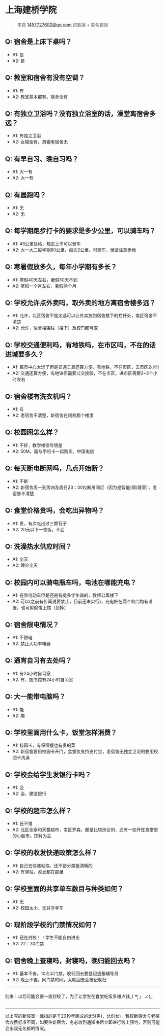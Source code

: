 # 上海建桥学院
> 来自 1457727602@qq.com 的数据 + 匿名数据
## Q: 宿舍是上床下桌吗？
- A1: 是
- A2: 是
## Q: 教室和宿舍有没有空调？
- A1: 有
- A2: 教室基本都有，宿舍全有
## Q: 有独立卫浴吗？没有独立浴室的话，澡堂离宿舍多远？
- A1: 有独立卫浴
- A2: 女寝全有，男寝老宿舍无
## Q: 有早自习、晚自习吗？
- A1: 大一有
- A2: 大一有
## Q: 有晨跑吗？
- A1: 无
- A2: 无
## Q: 每学期跑步打卡的要求是多少公里，可以骑车吗？
- A1: 48公里及格，规定上不可以骑车
- A2: 大一大二每学期80公里，每次2公里，可骑车，但请注意步频
## Q: 寒暑假放多久，每年小学期有多长？
- A1: 寒假40天左右，暑假50天不到
- A2: 寒假一个月左右，暑假两个月
## Q: 学校允许点外卖吗，取外卖的地方离宿舍楼多远？
- A1: 允许，北区宿舍不是太远可以让外卖放到宿舍楼下的栏杆处，南区宿舍不清楚
- A2: 允许，宿舍楼围栏（楼下）及校门都可取
## Q: 学校交通便利吗，有地铁吗，在市区吗，不在的话进城要多久？
- A1: 离市中心太远了但是交通工具还算方便，有地铁，不在市区，去市区2小时
- A2: 交通还算方便，有地铁但需要公交接驳，不在市区，进市区需要2~3个小时左右
## Q: 宿舍楼有洗衣机吗？
- A1: 有
- A2: 老宿舍不清楚，新宿舍在闸机那个楼里
## Q: 校园网怎么样？
- A1: 不好，教学楼信号很差
- A2: 50M，需与手机卡一起购买，中国电信
## Q: 每天断电断网吗，几点开始断？
- A1: 不断
- A2: 新宿舍周一到周四及周日23：00仅断房间灯（因为是智能(障)寝室），老宿舍不清楚
## Q: 食堂价格贵吗，会吃出异物吗？
- A1: 贵，有次吃出过三颗石子
- A2: 20元以下一顿饭，不会
## Q: 洗澡热水供应时间？
- A1: 全天
- A2: 理论全天
## Q: 校园内可以骑电瓶车吗，电池在哪能充电？
- A1: 在禁电动车但是还是有挺多学生骑的，教师公寓楼下
- A2: 可以(之前有传闻说要禁止，目前还未实行)，充电桩在两个校门均有设置，也可偷偷带上楼（划掉）
## Q: 宿舍限电情况？
- A1: 不限电
- A2: 禁止大功率电器
## Q: 通宵自习有去处吗？
- A1: 有24小时自习室
- A2: 有，图书馆有24小时自习室
## Q: 大一能带电脑吗？
- A1: 能
- A2: 能
## Q: 学校里面用什么卡，饭堂怎样消费？
- A1: 校园卡，有保障餐也有贵的菜
- A2: 新宿舍要用校园卡开门，食堂仅支持支付宝，老宿舍无独立卫浴的要用校园卡洗澡
## Q: 学校会给学生发银行卡吗？
- A1: 会
- A2: 会，建设银行
## Q: 学校的超市怎么样？
- A1: 还不错
- A2: 北区全家和天猫超市，南区罗森，都是比较综合的，还有一些开在食堂里的小超市，饮料为主
## Q: 学校的收发快递政策怎么样？
- A1: 自己去快递站取，还不错分类挺清晰的
- A2: 有驿站，收发都在那里
## Q: 学校里面的共享单车数目与种类如何？
- A1: 无
- A2: 校园太小，无共享单车
## Q: 现阶段学校的门禁情况如何？
- A1: 还在封校！！学生不能自由进出
- A2: 22：30门禁
## Q: 宿舍晚上查寝吗，封寝吗，晚归能回去吗？
- A1: 基本不查，10点半门禁，晚归回去要登记通报辅导员
- A2: 晚上不查，同门禁时间，太晚回去会被记晚归
***
别来！以后可能会要一直封校了，为了让学生在食堂吃饭多赚点钱_(´ཀ`」 ∠)_
***
以上写的新寝室一律指的是于2019年建成的北5(男)，北6(女)，我校新宿舍与老宿舍收费标准不同，如要住新宿舍，务必收到通知书后立即进行线上预约，否则可能会出现无名额的情况。
